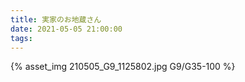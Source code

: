 ```yaml
---
title: 実家のお地蔵さん
date: 2021-05-05 21:00:00
tags:
---
```


<!-- 実家のお地蔵さん -->
<!-- 会社の廃業に伴って、置いていた私物を実家に一時避難させています。
今日で3回目。最終の引っ越し作業でした。
実家は伏見稲荷。
コロナ禍にあって、ひと頃のことを思うと今は正にゴーストタウンと化しています。
わたしがそこで暮らした少年時代、1970年代は、まだ、京都らしいご近所の関わりが残っていたと思います。
地蔵盆、ちょうちん、お花、大きな数珠、鐘太鼓、お坊さん、おっちゃん、おばちゃん、子供たち、ラジオ体操、盆踊り。
今でもそこへ行くと音像の記憶が8ｍｍ映画みたいによみがえります。 -->

{% asset_img 210505_G9_1125802.jpg G9/G35-100 %}